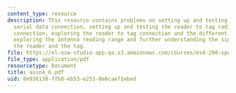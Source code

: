 ```yaml
---
content_type: resource
description: This resource contains problems on setting up and testing the PC to reader
  serial data connection, setting up and testing the reader to tag radio frequency
  connection, exploring the reader to tag connection and the different commands available,
  exploring the antenna reading range and further understanding the signals between
  the reader and the tag.
file: https://ol-ocw-studio-app-qa.s3.amazonaws.com/courses/esd-290-special-topics-in-supply-chain-management-spring-2005/8e936138ffb8eb53e2530e6caef1ebed_assn4_6.pdf
file_type: application/pdf
resourcetype: Document
title: assn4_6.pdf
uid: 8e936138-ffb8-eb53-e253-0e6caef1ebed
---
```

